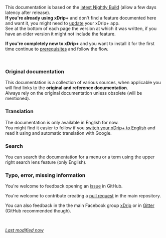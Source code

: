This documentation is based on the [latest Nightly Build](https://github.com/NightscoutFoundation/xDrip/releases) (allow a few days latency after release).  
**If you're already using xDrip+** and don't find a feature documented here and want it, you might need to [update](../../use/update) your xDrip+ app.  
See at the bottom of each page the version at which it was written, if you have an older version it might not include the feature.

**If you're completely new to xDrip+** and you want to install it for the first time continue to [prerequisites](../prerequisites) and follow the flow.

</br>

### Original documentation

This documentation is a collection of various sources, when applicable you will find links to the **original and reference documentation**.  
Always rely on the original documentation unless obsolete (will be mentioned).

### Translation

The documentation is only available in English for now.  
You might find it easier to follow if you [switch your xDrip+ to English](../../use/display/#language) and read it using and automatic translation with Google.

### Search

You can search the documentation for a menu or a term using the upper right search lens feature (only English).

### Typo, error, missing information

You're welcome to feedback opening an [issue](https://github.com/xdrip/xdrip_docs/issues) in GitHub.

You're welcome to contribute creating a [pull request](https://github.com/xdrip/xdrip_docs/pulls) in the main repository.

You can also feedback in the the main Facebook group [xDrip](https://www.facebook.com/groups/xDripG5) or in [Gitter](https://gitter.im/jamorham/xDrip-plus) (GitHub recommended though).

</br>

[*Last modified now*](https://github.com/NightscoutFoundation/xDrip/releases)
